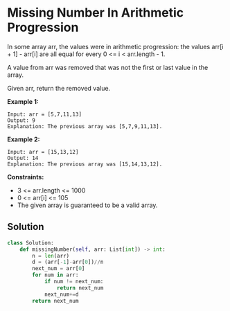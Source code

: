 <h1>Missing Number In Arithmetic Progression</h1>

<p>
In some array arr, the values were in arithmetic progression: the values arr[i + 1] - arr[i] are all equal for every 0 <= i < arr.length - 1.

A value from arr was removed that was not the first or last value in the array.

Given arr, return the removed value.

<b>Example 1:</b>

    Input: arr = [5,7,11,13]
    Output: 9
    Explanation: The previous array was [5,7,9,11,13].
    
<b>Example 2:</b>

    Input: arr = [15,13,12]
    Output: 14
    Explanation: The previous array was [15,14,13,12].

<b>Constraints:</b>

- 3 <= arr.length <= 1000
- 0 <= arr[i] <= 105
- The given array is guaranteed to be a valid array.

<h2>Solution</h2>

```python
class Solution:
    def missingNumber(self, arr: List[int]) -> int:
        n = len(arr)
        d = (arr[-1]-arr[0])//n
        next_num = arr[0]
        for num in arr:
            if num != next_num:
                return next_num
            next_num+=d
        return next_num
```
